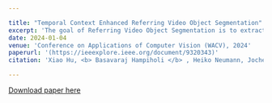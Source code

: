 ```yaml
---

title: "Temporal Context Enhanced Referring Video Object Segmentation"
excerpt: 'The goal of Referring Video Object Segmentation is to extract an object from a video clip based on a given expression. While previous methods have utilized the transformer's multi-modal learning capabilities to aggregate information from different modalities, they have mainly focused on spatial information and paid less attention to temporal information. To enhance the learning of temporal information, we propose TCE-RVOS with a novel frame token fusion (FTF) structure and a novel instance query transformer (IQT). Our technical innovations maximize the potential information gain of videos over single images. Our contributions also include a new classification of two widely used validation datasets for investigation of challenging cases.'
date: 2024-01-04
venue: 'Conference on Applications of Computer Vision (WACV), 2024'
paperurl: '(https://ieeexplore.ieee.org/document/9320343)'
citation: 'Xiao Hu, <b> Basavaraj Hampiholi </b> , Heiko Neumann, Jochen Lang (2024). &quot;Temporal Context Enhanced Referring Video Object Segmentation .&quot; <i> WACV 2024 </i>.  1(3).'

---
```


[Download paper here](https://openaccess.thecvf.com/content/WACV2024/html/Hu_Temporal_Context_Enhanced_Referring_Video_Object_Segmentation_WACV_2024_paper.html)
